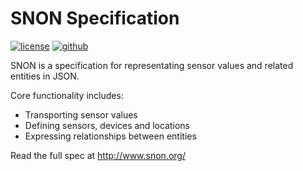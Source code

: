 SNON Specification
==================

[![license][license-img]][github] [![github][github-img]][github]

SNON is a specification for representating sensor values and related entities in JSON.

Core functionality includes:

* Transporting sensor values
* Defining sensors, devices and locations
* Expressing relationships between entities

Read the full spec at http://www.snon.org/

[github]: https://github.com/dslik/snon-spec

[license-img]: http://img.shields.io/badge/license-BSD-a0a060.svg?style=flat-square
[github-img]: https://img.shields.io/badge/github-dslik%2Fsnon--spec-a0a060.svg?style=flat-square
